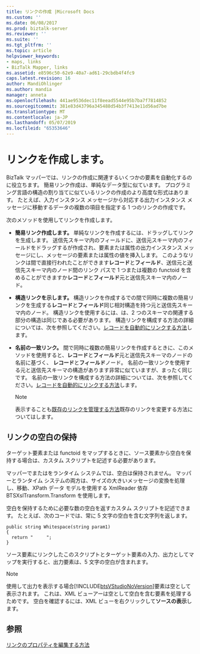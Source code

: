 ```yaml
---
title: リンクの作成 |Microsoft Docs
ms.custom: ''
ms.date: 06/08/2017
ms.prod: biztalk-server
ms.reviewer: ''
ms.suite: ''
ms.tgt_pltfrm: ''
ms.topic: article
helpviewer_keywords:
- maps, links
- BizTalk Mapper, links
ms.assetid: e8596c50-62e9-40a7-ad61-29cbdb4f4fc9
caps.latest.revision: 16
author: MandiOhlinger
ms.author: mandia
manager: anneta
ms.openlocfilehash: 441ae9536dec11f8eead5544e95b7ba7f7814852
ms.sourcegitcommit: 381e83d43796a345488d54b3f7413e11d56ad7be
ms.translationtype: MT
ms.contentlocale: ja-JP
ms.lasthandoff: 05/07/2019
ms.locfileid: "65353646"
---
```

# <a name="creating-links"></a>リンクを作成します。
BizTalk マッパーでは、リンクの作成に関連するいくつかの要素を自動化するのに役立ちます。 簡易リンク作成は、単純なデータ型に似ています。 プログラミング言語の構造の割り当てに似ているリンクの作成のより高度な形式はあります。 たとえば、入力インスタンス メッセージから対応する出力インスタンス メッセージに移動するデータの複数の項目を指定する 1 つのリンクの作成です。  
  
 次のメソッドを使用してリンクを作成します。  
  
-   **簡易リンク作成します。** 単純なリンクを作成するには、ドラッグしてリンクを生成します。 送信先スキーマ内のフィールドに、送信元スキーマ内のフィールドをドラッグするが作成され、要素または属性の出力インスタンス メッセージにし、メッセージの要素または属性の値を挿入します。 このようなリンクは間で直接行われたことができます**レコード**と**フィールド**、送信元と送信先スキーマ内のノード間のリンク パスで 1 つまたは複数の functoid を含めることができますか**レコード**と**フィールド**元と送信先スキーマ内のノード。  
  
-   **構造リンクを示します。** 構造リンクを作成するでの間で同時に複数の簡易リンクを生成する**レコード**と**フィールド**同じ相対構造を持つ元と送信先スキーマ内のノード。 構造リンクを使用するには、は、2 つのスキーマの関連する部分の構造は同じである必要があります。 構造リンクを構成する方法の詳細については、次を参照してください。[レコードを自動的にリンクする方法](../core/how-to-link-records-automatically.md)します。  
  
-   **名前の一致リンク。** 間で同時に複数の簡易リンクを作成するときに、このメソッドを使用すると、**レコード**と**フィールド**元と送信先スキーマのノードの名前に基づく、 **レコード**と**フィールド**ノード。 名前の一致リンクを使用する元と送信先スキーマの構造があります非常に似ていますが、まったく同じです。 名前の一致リンクを構成する方法の詳細については、次を参照してください。[レコードを自動的にリンクする方法](../core/how-to-link-records-automatically.md)します。  
  
    > [!NOTE]
    >  表示することも[既存のリンクを管理する方法](../core/how-to-manage-existing-links.md)既存のリンクを変更する方法についてはします。  
  
## <a name="preserving-whitespace-in-a-link"></a>リンクの空白の保持  
 ターゲット要素または functoid をマップするときに、ソース要素から空白を保持する場合は、カスタム スクリプトを記述する必要があります。  
  
 マッパーでまたはをランタイム システムでは、空白は保持されません。 マッパーとランタイム システムの両方は、サイズの大きいメッセージの変換を処理し、移動、XPath データ モデルを使用する XmlReader 依存 BTSXslTransform.Transform を使用します。  
  
 空白を保持するために必要な数の空白を返すカスタム スクリプトを記述できます。 たとえば、次のコードでは、常に 5 文字の空白を含む文字列を返します。  
  
```  
public string Whitespace(string param1)  
{  
  return "     ";  
}  
```  
  
 ソース要素にリンクしたこのスクリプトとターゲット要素の入力、出力としてマップを実行すると、出力要素は、5 文字の空白が含まれます。  
  
> [!NOTE]
>  使用して出力を表示する場合[!INCLUDE[btsVStudioNoVersion](../includes/btsvstudionoversion-md.md)]要素は空として表示されます。 これは、XML ビューアーは空として空白を含む要素を処理するためです。 空白を確認するには、XML ビューを右クリックして**ソースの表示**します。  
  
## <a name="see-also"></a>参照  
 [リンクのプロパティを編集する方法](../core/how-to-edit-link-properties.md)